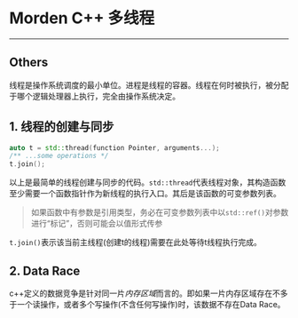 # Morden C++ 多线程

---

## Others

​	线程是操作系统调度的最小单位。进程是线程的容器。线程在何时被执行，被分配于哪个逻辑处理器上执行，完全由操作系统决定。

## 1. 线程的创建与同步

```c++
auto t = std::thread(function Pointer, arguments...);
/** ...some operations */
t.join();
```

​	以上是最简单的线程创建与同步的代码。`std::thread`代表线程对象，其构造函数至少需要一个函数指针作为新线程的执行入口。其后是该函数的可变参数列表。

> 如果函数中有参数是引用类型，务必在可变参数列表中以`std::ref()`对参数进行“标记”，否则可能会以值形式传参

​	`t.join()`表示该当前主线程(创建t的线程)需要在此处等待t线程执行完成。

## 2. Data Race

​	c++定义的数据竞争是针对同一片*内存区域*而言的。即如果一片内存区域存在不多于一个读操作，或者多个写操作(不含任何写操作)时，该数据不存在Data Race。